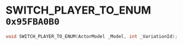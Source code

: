 # SWITCH_PLAYER_TO_ENUM `0x95FBA0B0`

```cpp
void SWITCH_PLAYER_TO_ENUM(ActorModel _Model, int _VariationId);
```